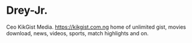 # Drey-Jr.
Ceo KikGist Media. https://kikgist.com.ng home of unlimited gist, movies download, news, videos, sports, match highlights and on.
